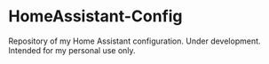 # HomeAssistant-Config
Repository of my Home Assistant configuration.  Under development.  Intended for my personal use only.

